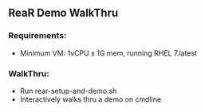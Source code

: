 ## ReaR Demo WalkThru

### Requirements:
* Minimum VM: 1vCPU x 1G mem, running RHEL 7.latest

### WalkThru:
* Run rear-setup-and-demo.sh
* Interactively walks thru a demo on cmdline
